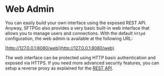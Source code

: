 # Web Admin

You can easily build your own interface using the exposed REST API. Anyway, SFTPGo also provides a very basic built-in web interface that allows you to manage users and connections.
With the default `httpd` configuration, the web admin is available at the following URL:

[http://127.0.0.1:8080/web](http://127.0.0.1:8080/web)

The web interface can be protected using HTTP basic authentication and exposed via HTTPS. If you need more advanced security features, you can setup a reverse proxy as explained for the [REST API](./rest-api.md).
